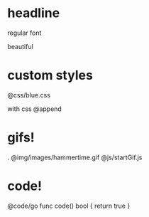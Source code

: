 # headline
regular font

beautiful
# custom styles
@css/blue.css

with css
@append

# gifs!

.
@img/images/hammertime.gif
@js/startGif.js

# code!
@code/go
  func code() bool {
    return true
  }